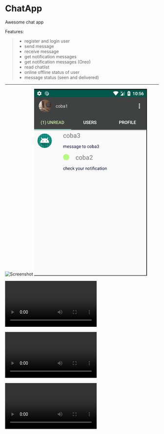 # ChatApp
Awesome chat app

Features:
> - register and login user
> - send message
> - receive message
> - get notification messages
> - get notification messages (Oreo)
> - read chatlist
> - online offline status of user
> - message status (seen and delivered)

----

![Screenshot](login+view.png) ![Screenshot](chats.png)


![Screenshot](register.mp4)

![Screenshot](login.mp4)

![Screenshot](preview.mp4)
